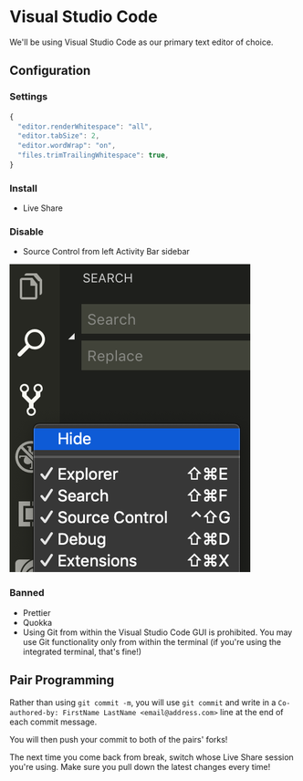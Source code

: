 # Visual Studio Code

We'll be using Visual Studio Code as our primary text editor of choice.

## Configuration

### Settings

```javascript
{
  "editor.renderWhitespace": "all",
  "editor.tabSize": 2,
  "editor.wordWrap": "on",
  "files.trimTrailingWhitespace": true,
}
```

### Install

* Live Share

### Disable

* Source Control from left Activity Bar sidebar

![](.gitbook/assets/image.png)

### Banned 

* Prettier
* Quokka
* Using Git from within the Visual Studio Code GUI is prohibited. You may use Git functionality only from within the terminal \(if you're using the integrated terminal, that's fine!\)

## Pair Programming

Rather than using `git commit -m`, you will use `git commit` and write in a `Co-authored-by: FirstName LastName <email@address.com>` line at the end of each commit message.

You will then push your commit to both of the pairs' forks!

The next time you come back from break, switch whose Live Share session you're using. Make sure you pull down the latest changes every time!

